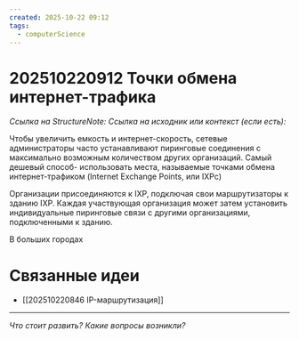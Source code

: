```yaml
---
created: 2025-10-22 09:12
tags:
  - computerScience
---
```

# 202510220912 Точки обмена интернет-трафика

*Ссылка на StructureNote:*
*Ссылка на исходник или контекст (если есть):* 

Чтобы увеличить емкость и интернет-скорость, сетевые администраторы часто устанавливают пиринговые соединения с максимально возможным количеством других организаций. Самый дешевый способ- использовать места, называемые точками обмена интернет-трафиком (Internet Exchange Points, или IXPc)

Организации присоединяются к IXP, подключая свои маршрутизаторы к зданию IXP. Каждая участвующая организация может затем установить индивидуальные пиринговые связи с другими организациями, подключенными к зданию.

В больших городах

# Связанные идеи
- [[202510220846 IP-маршрутизация]]
---

*Что стоит развить? Какие вопросы возникли?*